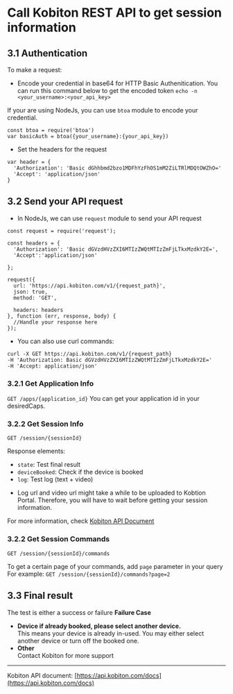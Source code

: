 # Call Kobiton REST API to get session information

## 3.1 Authentication
To make a request:
- Encode your credential in base64 for HTTP Basic Authenitication. You can run this command below to get the encoded token
`echo -n <your_username>:<your_api_key>`

If your are using NodeJs, you can use `btoa` module to encode your credential.
~~~
const btoa = require('btoa')
var basicAuth = btoa({your_username}:{your_api_key})
~~~

- Set the headers for the request
~~~
var header = {
  'Authorization': 'Basic dGhhbmd2bzo1MDFhYzFhOS1mM2ZiLTRlMDQtOWZhO='
  'Accept': 'application/json'
}
~~~

## 3.2 Send your API request
- In NodeJs, we can use `request` module to send your API request
~~~
const request = require('request');

const headers = {
  'Authorization': 'Basic dGVzdHVzZXI6MTIzZWQtMTIzZmFjLTkxMzdkY2E=',
  'Accept':'application/json'

};

request({
  url: 'https://api.kobiton.com/v1/{request_path}',
  json: true,
  method: 'GET',

  headers: headers
}, function (err, response, body) {
  //Handle your response here
});
~~~

- You can also use curl commands:
~~~
curl -X GET https://api.kobiton.com/v1/{request_path}
-H 'Authorization: Basic dGVzdHVzZXI6MTIzZWQtMTIzZmFjLTkxMzdkY2E='
-H 'Accept: application/json'
~~~

### 3.2.1 Get Application Info
`GET /apps/{application_id}`
You can get your application id in your desiredCaps.

### 3.2.2 Get Session Info
`GET /session/{sessionId}`

Response elements:
- `state`: Test final result
- `deviceBooked`: Check if the device is booked
- `log`: Test log (text + video)
* Log url and video url might take a while to be uploaded to Kobtion Portal. Therefore, you will have to wait before getting your session information.

For more information, check [Kobiton API Document](https://api.kobiton.com/docs/?javascript--nodejs#get-a-session)  

### 3.2.2 Get Session Commands
`GET /session/{sessionId}/commands`

To get a certain page of your commands, add `page` parameter in your query
For example:
`GET /session/{sessionId}/commands?page=2`

## 3.3 Final result
The test is either a success or failure
**Failure Case**  
* **Device if already booked, please select another device.**  
This means your device is already in-used. You may either select another device or turn off the booked one.  
* **Other**  
Contact Kobiton for more support

-----
Kobiton API document: [https://api.kobiton.com/docs](https://api.kobiton.com/docs)




